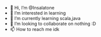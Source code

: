 - 👋 Hi, I’m @Insalatone
- 👀 I’m interested in learning
- 🌱 I’m currently learning scala,java
- 💞️ I’m looking to collaborate on nothing :D
- 📫 How to reach me idk

